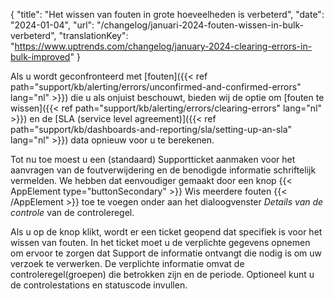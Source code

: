 {
  "title": "Het wissen van fouten in grote hoeveelheden is verbeterd",
  "date": "2024-01-04",
  "url": "/changelog/januari-2024-fouten-wissen-in-bulk-verbeterd",
  "translationKey": "https://www.uptrends.com/changelog/january-2024-clearing-errors-in-bulk-improved"
}

Als u wordt geconfronteerd met [fouten]({{< ref path="support/kb/alerting/errors/unconfirmed-and-confirmed-errors" lang="nl" >}}) die u als onjuist beschouwt, bieden wij de optie om [fouten te wissen]({{< ref path="support/kb/alerting/errors/clearing-errors" lang="nl" >}}) en de [SLA (service level agreement)]({{< ref path="support/kb/dashboards-and-reporting/sla/setting-up-an-sla" lang="nl" >}}) data opnieuw voor u te berekenen.

Tot nu toe moest u een (standaard) Supportticket aanmaken voor het aanvragen van de foutverwijdering en de benodigde informatie schriftelijk vermelden. 
We hebben dat eenvoudiger gemaakt door een knop {{< AppElement type="buttonSecondary" >}} Wis meerdere fouten {{< /AppElement >}} toe te voegen onder aan het dialoogvenster *Details van de controle* van de controleregel. 

Als u op de knop klikt, wordt er een ticket geopend dat specifiek is voor het wissen van fouten. In het ticket moet u de verplichte gegevens opnemen om ervoor te zorgen dat Support de informatie ontvangt die nodig is om uw verzoek te verwerken. 
De verplichte informatie omvat de controleregel(groepen) die betrokken zijn en de periode. Optioneel kunt u de controlestations en statuscode invullen. 
